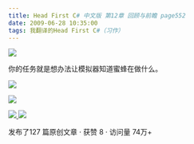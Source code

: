 ```yaml
---
title: Head First C# 中文版 第12章 回顾与前瞻 page552
date: 2009-06-28 10:35:00
tags: 我翻译的Head First C#（习作）
---
```

![](https://p-blog.csdn.net/images/p_blog_csdn_net/cuipengfei1/EntryImages/20090628/2009-06-28_10-18-47.jpg)

你的任务就是想办法让模拟器知道蜜蜂在做什么。

  

![](https://p-blog.csdn.net/images/p_blog_csdn_net/cuipengfei1/EntryImages/20090628/2009-06-28_10-20-07.jpg)

![](https://p-blog.csdn.net/images/p_blog_csdn_net/cuipengfei1/EntryImages/20090628/2009-06-28_10-28-01.jpg)



[ ![](https://profile.csdnimg.cn/5/2/5/3_cuipengfei1)
![](https://g.csdnimg.cn/static/user-reg-year/1x/11.png)
](https://blog.csdn.net/cuipengfei1)



发布了127 篇原创文章  ·  获赞 8  ·  访问量 74万+

